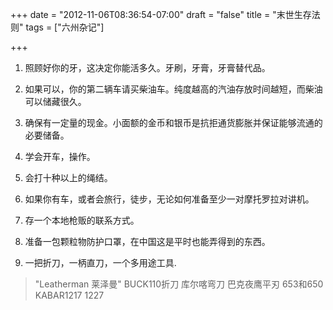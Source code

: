 +++
date = "2012-11-06T08:36:54-07:00"
draft = "false"
title = "末世生存法则"
tags = ["六州杂记"]

+++
1. 照顾好你的牙，这决定你能活多久。牙刷，牙膏，牙膏替代品。

2. 如果可以，你的第二辆车请买柴油车。纯度越高的汽油存放时间越短，而柴油可以储藏很久。

3. 确保有一定量的现金。小面额的金币和银币是抗拒通货膨胀并保证能够流通的必要储备。

4. 学会开车，操作。

5. 会打十种以上的绳结。

6. 如果你有车，或者会旅行，徒步，无论如何准备至少一对摩托罗拉对讲机。

7. 存一个本地枪贩的联系方式。

8. 准备一包颗粒物防护口罩，在中国这是平时也能弄得到的东西。

9. 一把折刀，一柄直刀，一个多用途工具.
> "Leatherman 莱泽曼"
> BUCK110折刀
> 库尔喀弯刀
> 巴克夜鹰平刃 653和650
> KABAR1217 1227
